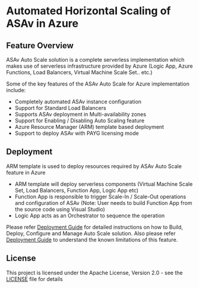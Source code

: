 # Automated Horizontal Scaling of ASAv in Azure

## Feature Overview

ASAv Auto Scale solution is a complete serverless implementation which makes use of serverless
infrastructure provided by Azure (Logic App, Azure Functions, Load Balancers, Virtual Machine Scale Set.. etc.)

Some of the key features of the ASAv Auto Scale for Azure implementation include:
*	Completely automated ASAv instance configuration
*	Support for Standard Load Balancers
*	Supports ASAv deployment in Multi-availability zones
*	Support for Enabling / Disabling Auto Scaling feature
*	Azure Resource Manager (ARM) template based deployment 
*	Support to deploy ASAv with PAYG licensing mode 

## Deployment

ARM template is used to deploy resources required by ASAv Auto Scale feature in Azure

*  ARM template will deploy serverless components (Virtual Machine Scale Set, Load Balancers, Function App, Logic App etc)
*  Function App is responsible to trigger Scale-In / Scale-Out operations and configuration of ASAv
   (Note: User needs to build Function App from the source code using Visual Studio)
*  Logic App acts as an Orchestrator to sequence the operation

Please refer [Deployment Guide](./asav_azure_autoscale_v915.pdf) for detailed instructions on how to Build, Deploy, Configure and Manage Auto Scale solution. 
Also please refer [Deployment Guide](./asav_azure_autoscale_v915.pdf) to understand the known limitations of this feature.

## License

This project is licensed under the Apache License, Version 2.0 - see the [LICENSE](../../../LICENSE) file for details

